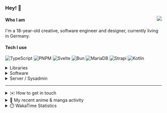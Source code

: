 ### Hey! 👋

[<img src="https://lanyard-profile-readme.vercel.app/api/228965621478588416" align="right">](https://discord.com/users/228965621478588416)

#### Who I am

I'm a 18-year-old creative, software engineer and designer, currently living in Germany.

#### Tech I use

![TypeScript](https://img.shields.io/badge/typescript-%23007ACC.svg?style=for-the-badge&logo=typescript&logoColor=white)
![PNPM](https://img.shields.io/badge/pnpm-%234a4a4a.svg?style=for-the-badge&logo=pnpm&logoColor=f69220)
![Svelte](https://img.shields.io/badge/svelte-%23f1413d.svg?style=for-the-badge&logo=svelte&logoColor=white)
![Bun](https://img.shields.io/badge/Bun-%23000000.svg?style=for-the-badge&logo=bun&logoColor=white)
![MariaDB](https://img.shields.io/badge/MariaDB-003545?style=for-the-badge&logo=mariadb&logoColor=white)
![Strapi](https://img.shields.io/badge/strapi-%232E7EEA.svg?style=for-the-badge&logo=strapi&logoColor=white)
![Kotlin](https://img.shields.io/badge/kotlin-%237F52FF.svg?style=for-the-badge&logo=kotlin&logoColor=white)

<details>
  <summary>Libraries</summary>
  
  ![Tauri](https://img.shields.io/badge/tauri-%2324C8DB.svg?style=for-the-badge&logo=tauri&logoColor=%23FFFFFF)
  ![UnoCSS](https://img.shields.io/badge/unocss-333333.svg?style=for-the-badge&logo=unocss&logoColor=white)
  ![Zod](https://img.shields.io/badge/zod-%233068b7.svg?style=for-the-badge&logo=zod&logoColor=white)
  ![GraphQL](https://img.shields.io/badge/-GraphQL-E10098?style=for-the-badge&logo=graphql&logoColor=white)
  ![Prisma](https://img.shields.io/badge/Prisma-3982CE?style=for-the-badge&logo=Prisma&logoColor=white)
</details>

<details>
  <summary>Software</summary>
  
  ![macOS](https://img.shields.io/badge/mac%20os-000000?style=for-the-badge&logo=macos&logoColor=F0F0F0)
  ![Firefox](https://img.shields.io/badge/Firefox-FF7139?style=for-the-badge&logo=Firefox-Browser&logoColor=white)
  ![Affinity Designer](https://img.shields.io/badge/affinity%20desginer-%231B72BE.svg?style=for-the-badge&logo=affinity-designer&logoColor=white)
  ![Visual Studio Code](https://img.shields.io/badge/Visual%20Studio%20Code-0078d7.svg?style=for-the-badge&logo=visual-studio-code&logoColor=white)
  ![IntelliJ IDEA](https://img.shields.io/badge/IntelliJIDEA-000000.svg?style=for-the-badge&logo=intellij-idea&logoColor=white)
</details>

<details>
  <summary>Server / Sysadmin</summary>
  
  ![Docker](https://img.shields.io/badge/docker-%230db7ed.svg?style=for-the-badge&logo=docker&logoColor=white)
  ![Hetzner](https://img.shields.io/badge/Hetzner-D50C2D?style=for-the-badge&logo=Hetzner&logoColor=white)
  ![Caddy](https://img.shields.io/badge/Caddy-1F88C0?style=for-the-badge&logo=Caddy&logoColor=white)
  ![Uptime Kuma](https://img.shields.io/badge/Uptime%20Kuma-5CDD8B?style=for-the-badge&logo=UptimeKuma&logoColor=white)
</details>

---

<details>
  <summary>✉️ How to get in touch</summary>
  
> Sorted by how quickly you can expect a reply (please state your inquiry in the opening message. I get a lot of spam)
- [Hit me up on Discord](https://discord.com/users/228965621478588416)
- [Hit me up on Twitter](https://twitter.com/cruggdev)
- [Send me a mail](mailto:me@crg.sh)
</details>


<details>
  <summary>🌸 My recent anime & manga activity</summary>
  
<!-- ANILIST_ACTIVITY:start -->

-   📺 Rewatched episode 11 - 12 of [Classroom of the Elite Season 2](https://anilist.co/anime/145545) (14:29, 27 September 2024)
-   📺 Watched episode 10 of [Alya Sometimes Hides Her Feelings in Russian](https://anilist.co/anime/162804) (01:30, 26 September 2024)
-   📺 Rewatched episode 7 - 10 of [Classroom of the Elite Season 2](https://anilist.co/anime/145545) (15:21, 24 September 2024)
-   📺 Rewatched episode 6 of [Classroom of the Elite Season 2](https://anilist.co/anime/145545) (19:14, 23 September 2024)
-   📺 Rewatched episode 3 - 5 of [Classroom of the Elite Season 2](https://anilist.co/anime/145545) (09:38, 20 September 2024)

<!-- ANILIST_ACTIVITY:end -->
</details>

<details>
  <summary>⏱️ WakaTime Statistics</summary>

<!--START_SECTION:waka-->

```txt
From: 18 September 2024 - To: 25 September 2024

TypeScript   3 hrs 1 min     ██████████▓░░░░░░░░░░░░░░   43.02 %
Svelte       1 hr 19 mins    ████▓░░░░░░░░░░░░░░░░░░░░   18.84 %
HTML         41 mins         ██▒░░░░░░░░░░░░░░░░░░░░░░   09.86 %
Prisma       22 mins         █▒░░░░░░░░░░░░░░░░░░░░░░░   05.29 %
Other        21 mins         █▒░░░░░░░░░░░░░░░░░░░░░░░   05.02 %
```

<!--END_SECTION:waka-->
</details>
